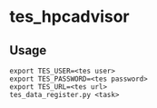 # tes_hpcadvisor


## Usage

```
export TES_USER=<tes user>
export TES_PASSWORD=<tes password>
export TES_URL=<tes url>
tes_data_register.py <task>
```

